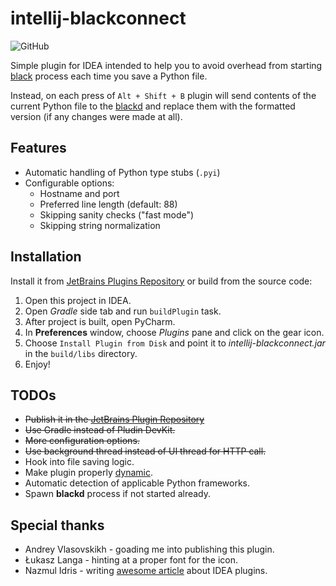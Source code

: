 # intellij-blackconnect

![GitHub](https://img.shields.io/github/license/lensvol/intellij-blackconnect)

Simple plugin for IDEA intended to help you to avoid overhead from starting [black](https://github.com/psf/black) process each time you save a Python file.

Instead, on each press of `Alt + Shift + B` plugin will send contents of the current Python file to the [blackd](https://black.readthedocs.io/en/stable/blackd.html) and replace them with the formatted version (if any changes were made at all).

## Features

* Automatic handling of Python type stubs (`.pyi`)
* Configurable options:
    * Hostname and port
    * Preferred line length (default: 88)
    * Skipping sanity checks ("fast mode")
    * Skipping string normalization

## Installation

Install it from [JetBrains Plugins Repository](https://plugins.jetbrains.com/plugin/14321-blackconnect) or build from the source code:

1. Open this project in IDEA.
2. Open _Gradle_ side tab and run `buildPlugin` task.
3. After project is built, open PyCharm.
4. In **Preferences** window, choose *Plugins* pane and click on the gear icon.
5. Choose `Install Plugin from Disk` and point it to *intellij-blackconnect.jar* in the `build/libs` directory.
6. Enjoy!

## TODOs

* ~~Publish it in the [JetBrains Plugin Repository](https://plugins.jetbrains.com/)~~
* ~~Use Gradle instead of Pludin DevKit.~~
* ~~More configuration options.~~
* ~~Use background thread instead of UI thread for HTTP call.~~
* Hook into file saving logic.
* Make plugin properly [dynamic](https://www.jetbrains.org/intellij/sdk/docs/basics/plugin_structure/dynamic_plugins.html).
* Automatic detection of applicable Python frameworks.
* Spawn **blackd** process if not started already.

## Special thanks

* Andrey Vlasovskikh - goading me into publishing this plugin.
* Łukasz Langa - hinting at a proper font for the icon.
* Nazmul Idris - writing [awesome article](https://developerlife.com/2019/08/25/idea-plugin-example-intro/) about IDEA plugins.
